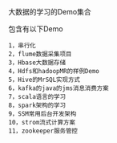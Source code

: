 大数据的学习的Demo集合

包含有以下Demo

    1，串行化
    2，flume数据采集项目
    3，Hbase大数据存储
    4，Hdfs和hadoopMR的样例Demo
    5，Hive的MrSQL实现方式
    6，kafka的java的jms消息消费方案
    7，scala语言的学习
    8，spark架构的学习
    9，SSM常用后台开发架构
    10，strom流式计算方案
    11，zookeeper服务管控